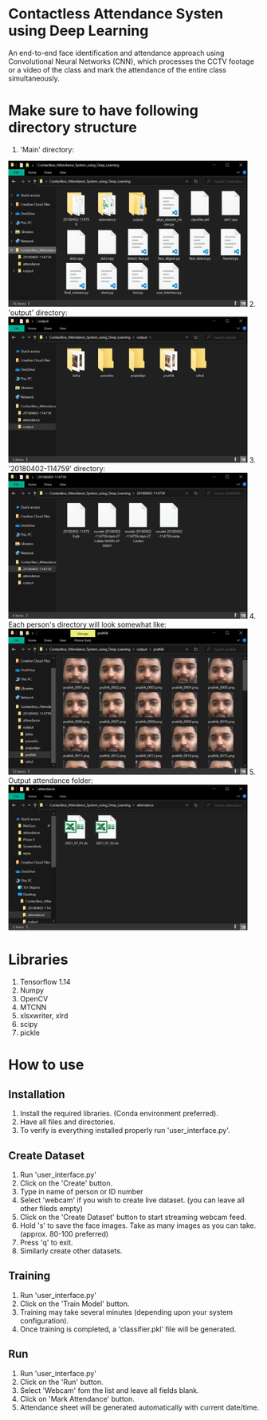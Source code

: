 # Contactless Attendance Systen using Deep Learning

An end-to-end face identification and attendance approach using Convolutional Neural Networks (CNN), which processes the CCTV footage or a video of the class and mark the attendance of the entire class simultaneously.

# Make sure to have following directory structure
1. 'Main' directory:
<img src="https://github.com/prathikprasad/FaceRecogAttendanceCNN/blob/main/images/Screenshot%20(764).png" width="480">
2. 'output' directory:
<img src="https://github.com/prathikprasad/FaceRecogAttendanceCNN/blob/main/images/Screenshot%20(766).png" width="480">
3. '20180402-114759' directory:
<img src="https://github.com/prathikprasad/FaceRecogAttendanceCNN/blob/main/images/Screenshot%20(765).png" width="480">
4. Each person's directory will look somewhat like:
<img src="https://github.com/prathikprasad/FaceRecogAttendanceCNN/blob/main/images/Screenshot%20(767).png" width="480">
5. Output attendance folder:
<img src="https://github.com/prathikprasad/FaceRecogAttendanceCNN/blob/main/images/Screenshot%20(769).png" width="480">

# Libraries
1. Tensorflow 1.14
2. Numpy
3. OpenCV
4. MTCNN
5. xlsxwriter, xlrd
6. scipy
7. pickle

# How to use
## Installation
1. Install the required libraries. (Conda environment preferred).
2. Have all files and directories.
3. To verify is everything installed properly run 'user_interface.py'.
## Create Dataset
1. Run 'user_interface.py'
2. Click on the 'Create' button.
3. Type in name of person or ID number
4. Select 'webcam' if you wish to create live dataset. (you can leave all other fileds empty)
5. Click on the 'Create Dataset' button to start streaming webcam feed.
6. Hold 's' to save the face images. Take as many images as you can take. (approx. 80-100 preferred)
7. Press 'q' to exit.
8. Similarly create other datasets.
## Training
1. Run 'user_interface.py'
2. Click on the 'Train Model' button.
3. Training may take several minutes (depending upon your system configuration).
4. Once training is completed, a 'classifier.pkl' file will be generated.
## Run
1. Run 'user_interface.py'
2. Click on the 'Run' button.
3. Select 'Webcam' fom the list and leave all fields blank.
4. Click on 'Mark Attendance' button.
5. Attendance sheet will be generated automatically with current date/time.

